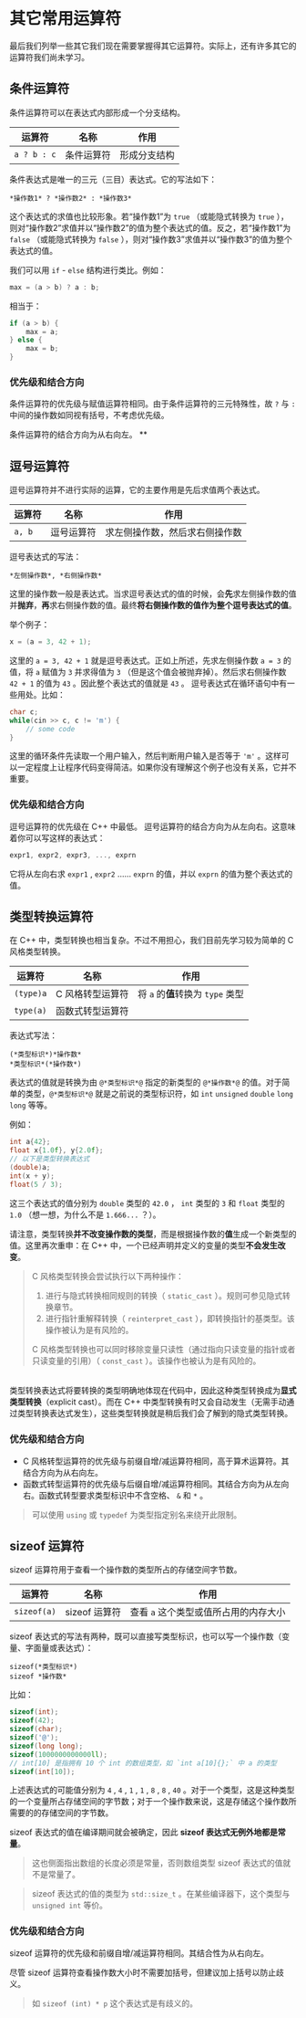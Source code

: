 # 其它常用运算符

最后我们列举一些其它我们现在需要掌握得其它运算符。实际上，还有许多其它的运算符我们尚未学习。
## 条件运算符

条件运算符可以在表达式内部形成一个分支结构。

| 运算符      | 名称       | 作用         |
| ----------- | ---------- | ------------ |
| `a ? b : c` | 条件运算符 | 形成分支结构 |

条件表达式是唯一的三元（三目）表达式。它的写法如下：

```sdsc-legacy
*操作数1* ? *操作数2* : *操作数3*
```


这个表达式的求值也比较形象。若“操作数1”为 `true` （或能隐式转换为 `true` ），则对“操作数2”求值并以“操作数2”的值为整个表达式的值。反之，若“操作数1”为 `false` （或能隐式转换为 `false` ），则对“操作数3”求值并以“操作数3”的值为整个表达式的值。

我们可以用 `if` - `else` 结构进行类比。例如：
```cpp
max = (a > b) ? a : b;
```
相当于：
```cpp
if (a > b) {
    max = a;
} else {
    max = b;
}
```

### 优先级和结合方向

条件运算符的优先级与赋值运算符相同。由于条件运算符的三元特殊性，故 `?` 与 `:` 中间的操作数如同视有括号，不考虑优先级。

条件运算符的结合方向为从右向左。
**
## 逗号运算符

逗号运算符并不进行实际的运算，它的主要作用是先后求值两个表达式。

| 运算符 | 名称       | 作用                           |
| ------ | ---------- | ------------------------------ |
| `a, b` | 逗号运算符 | 求左侧操作数，然后求右侧操作数 |

逗号表达式的写法：

```sdsc-legacy
*左侧操作数*, *右侧操作数*
```

这里的操作数一般是表达式。当求逗号表达式的值的时候，会**先**求左侧操作数的值并**抛弃**，**再**求右侧操作数的值。最终**将右侧操作数的值作为整个逗号表达式的值**。

举个例子：
```cpp
x = (a = 3, 42 + 1);
```
这里的 `a = 3, 42 + 1` 就是逗号表达式。正如上所述，先求左侧操作数 `a = 3` 的值，将 `a` 赋值为 `3` 并求得值为 `3` （但是这个值会被抛弃掉）。然后求右侧操作数 `42 + 1` 的值为 `43` 。因此整个表达式的值就是 `43` 。
逗号表达式在循环语句中有一些用处。比如：
```cpp
char c;
while(cin >> c, c != 'm') {
    // some code
}
```
这里的循环条件先读取一个用户输入，然后判断用户输入是否等于 `'m'` 。这样可以一定程度上让程序代码变得简洁。如果你没有理解这个例子也没有关系，它并不重要。

### 优先级和结合方向

逗号运算符的优先级在 C++ 中最低。
逗号运算符的结合方向为从左向右。这意味着你可以写这样的表达式：

```cpp
expr1, expr2, expr3, ..., exprn
```
它将从左向右求 `expr1` ,  `expr2` …… `exprn` 的值，并以 `exprn` 的值为整个表达式的值。


## 类型转换运算符

在 C++ 中，类型转换也相当复杂。不过不用担心，我们目前先学习较为简单的 C 风格类型转换。

| 运算符    | 名称             | 作用                              |
| --------- | ---------------- | --------------------------------- |
| `(type)a` | C 风格转型运算符 | 将 `a` 的**值**转换为 `type` 类型 |
| `type(a)` | 函数式转型运算符 |                                   |

表达式写法：

```sdsc-legacy
(*类型标识*)*操作数*
*类型标识*(*操作数*)
```

表达式的值就是转换为由 `@*类型标识*@` 指定的新类型的 `@*操作数*@` 的值。对于简单的类型，`@*类型标识*@` 就是之前说的类型标识符，如 `int` `unsigned` `double` `long long` 等等。

例如：
```cpp
int a{42};
float x{1.0f}, y{2.0f};
// 以下是类型转换表达式
(double)a;
int(x + y);
float(5 / 3);
```
这三个表达式的值分别为 `double` 类型的 `42.0` ， `int` 类型的 `3`  和 `float` 类型的 `1.0` （想一想，为什么不是 `1.666...` ？）。

请注意，类型转换**并不改变操作数的类型**，而是根据操作数的**值**生成一个新类型的值。这里再次重申：在 C++ 中，一个已经声明并定义的变量的类型**不会发生改变**。

> C 风格类型转换会尝试执行以下两种操作：
>
> 1. 进行与隐式转换相同规则的转换（ `static_cast` ）。规则可参见隐式转换章节。
> 2. 进行指针重解释转换（ `reinterpret_cast` ），即转换指针的基类型。该操作被认为是有风险的。
>
> C 风格类型转换也可以同时移除变量只读性（通过指向只读变量的指针或者只读变量的引用）（ `const_cast` ）。该操作也被认为是有风险的。

<h6 id="idx_显式类型转换"></h6>

类型转换表达式将要转换的类型明确地体现在代码中，因此这种类型转换成为**显式类型转换**（explicit cast）。而在 C++ 中类型转换有时又会自动发生（无需手动通过类型转换表达式发生），这些类型转换就是稍后我们会了解到的隐式类型转换。

### 优先级和结合方向

- C 风格转型运算符的优先级与前缀自增/减运算符相同，高于算术运算符。其结合方向为从右向左。
- 函数式转型运算符的优先级与后缀自增/减运算符相同。其结合方向为从左向右。函数式转型要求类型标识中不含空格、 `&` 和 `*` 。

> 可以使用 `using` 或 `typedef` 为类型指定别名来绕开此限制。

## sizeof 运算符

sizeof 运算符用于查看一个操作数的类型所占的存储空间字节数。

| 运算符      | 名称          | 作用                                  |
| ----------- | ------------- | ------------------------------------- |
| `sizeof(a)` | sizeof 运算符 | 查看 `a` 这个类型或值所占用的内存大小 |

sizeof 表达式的写法有两种，既可以直接写类型标识，也可以写一个操作数（变量、字面量或表达式）：

```sdsc-legacy
sizeof(*类型标识*)
sizeof *操作数*
```

比如：
```cpp
sizeof(int);
sizeof(42);
sizeof(char);
sizeof('@');
sizeof(long long);
sizeof(1000000000000ll);
// int[10] 是指拥有 10 个 int 的数组类型，如 `int a[10]{};` 中 a 的类型
sizeof(int[10]);
```
上述表达式的可能值分别为 `4` , `4` , `1` , `1` , `8` , `8` , `40` 。对于一个类型，这是这种类型的一个变量所占存储空间的字节数；对于一个操作数来说，这是存储这个操作数所需要的的存储空间的字节数。

sizeof 表达式的值在编译期间就会被确定，因此 **sizeof 表达式无例外地都是常量**。

> 这也侧面指出数组的长度必须是常量，否则数组类型 sizeof 表达式的值就不是常量了。

> sizeof 表达式的值的类型为 `std::size_t` 。在某些编译器下，这个类型与 `unsigned int` 等价。

### 优先级和结合方向

sizeof 运算符的优先级和前缀自增/减运算符相同。其结合性为从右向左。

尽管 sizeof 运算符查看操作数大小时不需要加括号，但建议加上括号以防止歧义。

> 如 `sizeof (int) * p` 这个表达式是有歧义的。

